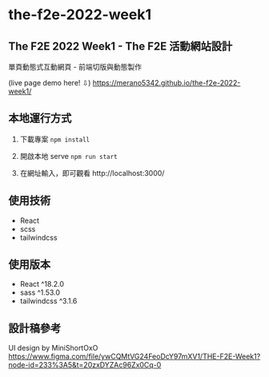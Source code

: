 # the-f2e-2022-week1


## The F2E 2022 Week1 - The F2E 活動網站設計
單頁動態式互動網頁 - 前端切版與動態製作

(live page demo here! ⇩)
https://merano5342.github.io/the-f2e-2022-week1/

## 本地運行方式
1. 下載專案
`npm install`

2. 開啟本地 serve
`npm run start`

3. 在網址輸入，即可觀看
http://localhost:3000/



## 使用技術
- React
- scss 
- tailwindcss

## 使用版本
- React ^18.2.0
- sass ^1.53.0
- tailwindcss ^3.1.6

## 設計稿參考
UI design by MiniShortOxO
https://www.figma.com/file/ywCQMtVG24FeoDcY97mXV1/THE-F2E-Week1?node-id=233%3A5&t=20zxDYZAc96Zx0Cq-0

